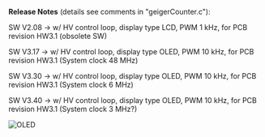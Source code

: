 **Release Notes** (details see comments in "geigerCounter.c"):


SW V2.08 -> w/ HV control loop, display type LCD, PWM 1 kHz, for PCB revision HW3.1 (obsolete SW)

SW V3.17 -> w/ HV control loop, display type OLED, PWM 10 kHz, for PCB revision HW3.1 (System clock 48 MHz)

SW V3.30 -> w/ HV control loop, display type OLED, PWM 10 kHz, for PCB revision HW3.1 (System clock 6 MHz)

SW V3.40 -> w/ HV control loop, display type OLED, PWM 10 kHz, for PCB revision HW3.1 (System clock 3 MHz?)

![OLED](https://user-images.githubusercontent.com/77980708/212469693-391a5923-3d9b-4e5d-85ea-d4b9252364b7.gif)
